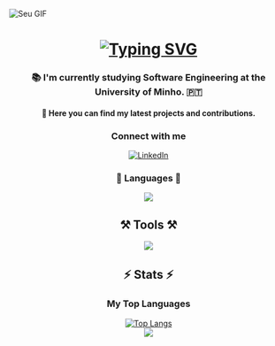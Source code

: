 ![Seu GIF](./943e722b-6a26-44c6-a13f-cc00667b42b8.gif)

<h1 align="center">
<a href="https://git.io/typing-svg"><img src="https://readme-typing-svg.herokuapp.com?font=Lilita+One&size=35&duration=1500&pause=1000&color=22F723&background=FFFFFF00&center=true&vCenter=true&random=false&width=431&lines=Hi+There!%F0%9F%91%8B;I'm+Tom%C3%A1s+Pinto!+%F0%9F%98%80" alt="Typing SVG" /></a>
</h1>

<h3 align="center">📚 I'm currently studying Software Engineering at the University of Minho. 🇵🇹</h3>

<h4 align="center">🎯 Here you can find my latest projects and contributions.</h4>

<h3 align="center">Connect with me</h3>
<p align="center">
<a href="https://linkedin.com/in/tomás-pinto-92300626b">
    <img src="https://img.shields.io/badge/LinkedIn-%230077B5.svg?logo=linkedin&logoColor=white" alt="LinkedIn"/>
</a>


<h3 align="center">📘 Languages 📙</h3>
<p align="center"> 
<img src="https://skillicons.dev/icons?i=html,python,javascript,c,css,java,mysql,haskell,cs,cpp,matlab"/><br>

<h2 align="center">⚒️ Tools ⚒️</h2>
<p align="center"> <img src="https://skillicons.dev/icons?i=linux,vscode,visualstudio,github,figma,cmake,gitlab,windows,powershell"/>

<h2 align="center">⚡ Stats ⚡</h2>

<h3 align="center">My Top Languages</h3>
 <p align=center>
    <a href="https://github.com/Primenta">
        <img src="https://github-readme-stats.vercel.app/api/top-langs/?username=Primenta&layout=compact&include_all_commits=true&theme=github_dark" alt="Top Langs"> <br>     
        <img src="https://github-readme-streak-stats.herokuapp.com/?user=Primenta&theme=github_dark&hide_border=false">
    </a><br>

